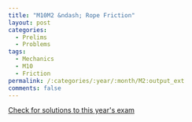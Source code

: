 ```yaml
---
title: "M10M2 &ndash; Rope Friction"
layout: post
categories:
  - Prelims
  - Problems
tags:
  - Mechanics
  - M10
  - Friction
permalink: /:categories/:year/:month/M2:output_ext
comments: false
---
```

<object data="2010M2M.pdf" type="application/pdf" width="100%" height="500"></object>
<div class="message"><a href='https://princetonprelim.com/prelim/25/'>Check for solutions to this year's exam</a></div>